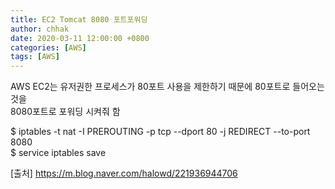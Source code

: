 ```yaml
---
title: EC2 Tomcat 8080 포트포워딩
author: chhak
date: 2020-03-11 12:00:00 +0800
categories: [AWS]
tags: [AWS]
---
```


AWS EC2는 유저권한 프로세스가 80포트 사용을 제한하기 때문에 80포트로 들어오는 것을  
8080포트로 포워딩 시켜줘 함

$ iptables -t nat -I PREROUTING -p tcp --dport 80 -j REDIRECT --to-port 8080  
$ service iptables save

[출처] <https://m.blog.naver.com/halowd/221936944706>
